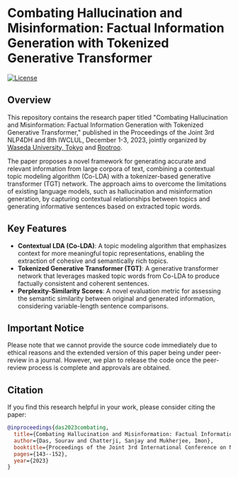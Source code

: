 # Combating Hallucination and Misinformation: Factual Information Generation with Tokenized Generative Transformer

[![License](https://img.shields.io/badge/License-Apache%202.0-blue.svg)](https://opensource.org/licenses/Apache-2.0)

## Overview

This repository contains the research paper titled "Combating Hallucination and Misinformation: Factual Information Generation with Tokenized Generative Transformer," published in the Proceedings of the Joint 3rd NLP4DH and 8th IWCLUL, December 1-3, 2023, jointly organized by [Waseda University, Tokyo](https://www.waseda.jp/top/en/) and [Rootroo](https://rootroo.com/en/).

The paper proposes a novel framework for generating accurate and relevant information from large corpora of text, combining a contextual topic modeling algorithm (Co-LDA) with a tokenizer-based generative transformer (TGT) network. The approach aims to overcome the limitations of existing language models, such as hallucination and misinformation generation, by capturing contextual relationships between topics and generating informative sentences based on extracted topic words.

## Key Features

- **Contextual LDA (Co-LDA)**: A topic modeling algorithm that emphasizes context for more meaningful topic representations, enabling the extraction of cohesive and semantically rich topics.
- **Tokenized Generative Transformer (TGT)**: A generative transformer network that leverages masked topic words from Co-LDA to produce factually consistent and coherent sentences.
- **Perplexity-Similarity Scores**: A novel evaluation metric for assessing the semantic similarity between original and generated information, considering variable-length sentence comparisons.

## Important Notice

Please note that we cannot provide the source code immediately due to ethical reasons and the extended version of this paper being under peer-review in a journal. However, we plan to release the code once the peer-review process is complete and approvals are obtained.

## Citation

If you find this research helpful in your work, please consider citing the paper:

```bibtex
@inproceedings{das2023combating,
  title={Combating Hallucination and Misinformation: Factual Information Generation with Tokenized Generative Transformer},
  author={Das, Sourav and Chatterji, Sanjay and Mukherjee, Imon},
  booktitle={Proceedings of the Joint 3rd International Conference on Natural Language Processing for Digital Humanities and 8th International Workshop on Computational Linguistics for Uralic Languages},
  pages={143--152},
  year={2023}
}
